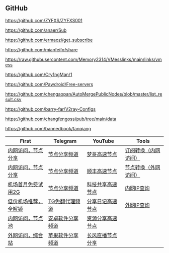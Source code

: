 ## GitHub

https://github.com/ZYFXS/ZYFXS001

https://github.com/anaer/Sub

https://github.com/ermaozi/get_subscribe

https://github.com/mianfeifq/share

https://raw.githubusercontent.com/Memory2314/VMesslinks/main/links/vmess

https://github.com/Cry1ngMan/1

https://github.com/Pawdroid/Free-servers

https://github.com/chengaopan/AutoMergePublicNodes/blob/master/list_result.csv

https://github.com/barry-far/V2ray-Configs

https://github.com/changfengoss/pub/tree/main/data

https://github.com/bannedbook/fanqiang



| First                                                        | Telegram                                | YouTube                                                      | Tools                                                     |
| ------------------------------------------------------------ | --------------------------------------- | ------------------------------------------------------------ | --------------------------------------------------------- |
| [内网访问，节点分享](https://free.datiya.com/)               | [节点分享频道](https://t.me/TGdaili12)  | [梦哥高速节点](https://www.youtube.com/@mgxray/videos)       | [订阅转换（内网访问）](https://sub.ops.ci/)               |
| [内网访问，节点分享](https://clashgithub.com/)               | [节点分享频道](https://t.me/vvkj11)     | [顺丰高速节点](https://www.youtube.com/@SFZY666)             | [节点转换（外网访问）](https://v2rayse.com/node-convert/) |
| [机场首月免费试用2G](https://2.fkx5.app/#/register?code=bSAS73B8) | [节点分享频道](https://t.me/mftizi)    | [科技共享高速节点](https://www.youtube.com/@kejigongxiang)   | [内网IP查询](http://ip111.cn/)                            |
| [低价机场推荐，全解锁](https://xn--mes358acgm99l.com/#/register?code=fdBRebys) | [TG免翻代理频道](https://t.me/v2ray3)   | [分享日记高速节点](https://www.youtube.com/@fxrj)            | [外网IP查询](https://whoer.net/)                        |
| [内网访问，节点池](https://proxypool.link/)                     | [安卓软件分享频道](https://t.me/qwh01)  | [资源分享高速节点](https://www.youtube.com/@ZYFXS)           |                                                           |
|  [外网访问，综合站](https://v2rayse.com/)                 | [苹果软件分享频道](https://t.me/iOSQuQ) | [长风直播节点分享](https://www.youtube.com/watch?v=f0SeLErqqv4) |                                                           |

